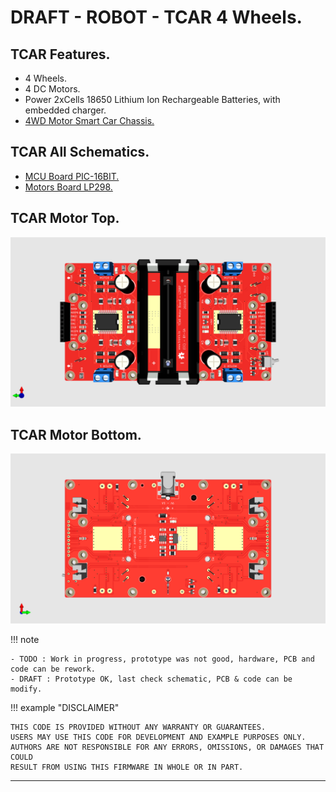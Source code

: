# DRAFT - ROBOT - TCAR 4 Wheels.

## TCAR Features.

- 4 Wheels.
- 4 DC Motors.
- Power 2xCells 18650 Lithium Ion Rechargeable Batteries, with embedded charger.
- [4WD Motor Smart Car Chassis.](http://www.dagurobot.com/Robot-Chassis/HC021-P)

## TCAR All Schematics.

- [MCU Board PIC-16BIT.](https://github.com/tronixio/robot-tcar/blob/main/Kicad/mcu/extras/schematic.pdf)
- [Motors Board LP298.](https://github.com/tronixio/robot-tcar/blob/main/Kicad/motors/extras/schematic.pdf)

<!--
## TCAR Code.

- [PWM.](https://github.com/tronixio/robot-tbot/blob/main/Code/pwm/)

## TCAR MCU PIC 16Bit Top.

![TCAR MCU Top.](https://raw.githubusercontent.com/tronixio/robot-tcar/main/Kicad/mcu/extras/top.png)

## TCAR MCU PIC 16Bit Bottom.

![TCAR MCU Top.](https://raw.githubusercontent.com/tronixio/robot-tcar/main/Kicad/mcu/extras/top.png)
-->

## TCAR Motor Top.

![TCAR Motor Top.](https://raw.githubusercontent.com/tronixio/robot-tcar/main/Kicad/motors/extras/top.png)

## TCAR Motor Bottom.

![TCAR Motor Bottom.](https://raw.githubusercontent.com/tronixio/robot-tcar/main/Kicad/motors/extras/bottom.png)

!!! note

    - TODO : Work in progress, prototype was not good, hardware, PCB and code can be rework.
    - DRAFT : Prototype OK, last check schematic, PCB & code can be modify.

!!! example "DISCLAIMER"

    THIS CODE IS PROVIDED WITHOUT ANY WARRANTY OR GUARANTEES.
    USERS MAY USE THIS CODE FOR DEVELOPMENT AND EXAMPLE PURPOSES ONLY.
    AUTHORS ARE NOT RESPONSIBLE FOR ANY ERRORS, OMISSIONS, OR DAMAGES THAT COULD
    RESULT FROM USING THIS FIRMWARE IN WHOLE OR IN PART.

---
